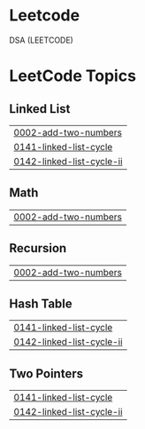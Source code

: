 # Leetcode
DSA (LEETCODE)

<!---LeetCode Topics Start-->
# LeetCode Topics
## Linked List
|  |
| ------- |
| [0002-add-two-numbers](https://github.com/Harshitha10042/Leetcode/tree/master/0002-add-two-numbers) |
| [0141-linked-list-cycle](https://github.com/Harshitha10042/Leetcode/tree/master/0141-linked-list-cycle) |
| [0142-linked-list-cycle-ii](https://github.com/Harshitha10042/Leetcode/tree/master/0142-linked-list-cycle-ii) |
## Math
|  |
| ------- |
| [0002-add-two-numbers](https://github.com/Harshitha10042/Leetcode/tree/master/0002-add-two-numbers) |
## Recursion
|  |
| ------- |
| [0002-add-two-numbers](https://github.com/Harshitha10042/Leetcode/tree/master/0002-add-two-numbers) |
## Hash Table
|  |
| ------- |
| [0141-linked-list-cycle](https://github.com/Harshitha10042/Leetcode/tree/master/0141-linked-list-cycle) |
| [0142-linked-list-cycle-ii](https://github.com/Harshitha10042/Leetcode/tree/master/0142-linked-list-cycle-ii) |
## Two Pointers
|  |
| ------- |
| [0141-linked-list-cycle](https://github.com/Harshitha10042/Leetcode/tree/master/0141-linked-list-cycle) |
| [0142-linked-list-cycle-ii](https://github.com/Harshitha10042/Leetcode/tree/master/0142-linked-list-cycle-ii) |
<!---LeetCode Topics End-->
